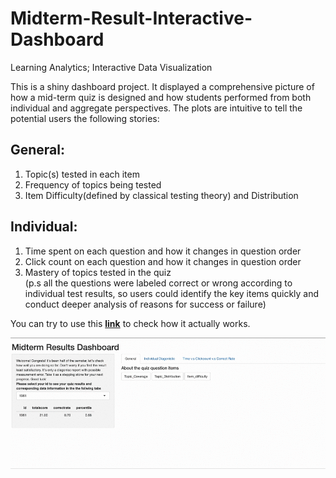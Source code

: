 # Midterm-Result-Interactive-Dashboard
Learning Analytics; Interactive Data Visualization

This is a shiny dashboard project. It displayed a comprehensive picture of how a mid-term quiz is designed and how students performed from both individual and aggregate perspectives. The plots are intuitive to tell the potential users the following stories:

## General:
1. Topic(s) tested in each item
2. Frequency of topics being tested
3. Item Difficulty(defined by classical testing theory) and Distribution

## Individual:
1. Time spent on each question and how it changes in question order
2. Click count on each question and how it changes in question order
3. Mastery of topics tested in the quiz<br>
(p.s all the questions were labeled correct or wrong according to individual test results, so users could identify the key items quickly and conduct deeper analysis of reasons for success or failure)

You can try to use this [**link**](https://lnkd.in/eBpiTtf) to check how it actually works.

![](gif1.gif)
